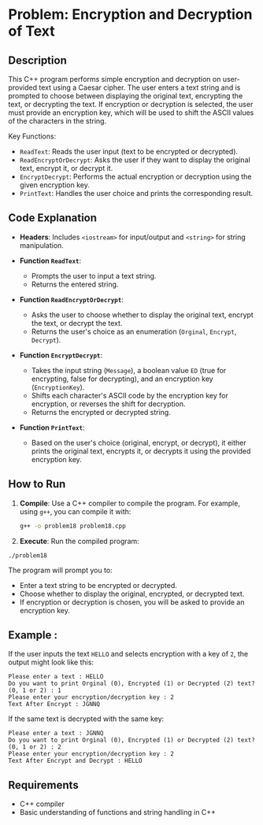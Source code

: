 # Problem: Encryption and Decryption of Text

## Description
This C++ program performs simple encryption and decryption on user-provided text using a Caesar cipher. The user enters a text string and is prompted to choose between displaying the original text, encrypting the text, or decrypting the text. If encryption or decryption is selected, the user must provide an encryption key, which will be used to shift the ASCII values of the characters in the string.

Key Functions:
- `ReadText`: Reads the user input (text to be encrypted or decrypted).
- `ReadEncryptOrDecrypt`: Asks the user if they want to display the original text, encrypt it, or decrypt it.
- `EncryptDecrypt`: Performs the actual encryption or decryption using the given encryption key.
- `PrintText`: Handles the user choice and prints the corresponding result.

## Code Explanation

- **Headers**: Includes `<iostream>` for input/output and `<string>` for string manipulation.

- **Function `ReadText`**:
  - Prompts the user to input a text string.
  - Returns the entered string.

- **Function `ReadEncryptOrDecrypt`**:
  - Asks the user to choose whether to display the original text, encrypt the text, or decrypt the text.
  - Returns the user's choice as an enumeration (`Orginal`, `Encrypt`, `Decrypt`).

- **Function `EncryptDecrypt`**:
  - Takes the input string (`Message`), a boolean value `ED` (true for encrypting, false for decrypting), and an encryption key (`EncryptionKey`).
  - Shifts each character's ASCII code by the encryption key for encryption, or reverses the shift for decryption.
  - Returns the encrypted or decrypted string.

- **Function `PrintText`**:
  - Based on the user's choice (original, encrypt, or decrypt), it either prints the original text, encrypts it, or decrypts it using the provided encryption key.

## How to Run

1. **Compile**: Use a C++ compiler to compile the program. For example, using `g++`, you can compile it with:
   ```bash
   g++ -o problem18 problem18.cpp
   ```

 2. **Execute**: Run the compiled program:
 ```
./problem18
 ```
The program will prompt you to:
* Enter a text string to be encrypted or decrypted.
* Choose whether to display the original, encrypted, or decrypted text.
* If encryption or decryption is chosen, you will be asked to provide an encryption key.

## Example :
If the user inputs the text `HELLO` and selects encryption with a key of `2`, the output might look like this:

```
Please enter a text : HELLO
Do you want to print Orginal (0), Encrypted (1) or Decrypted (2) text? (0, 1 or 2) : 1
Please enter your encryption/decryption key : 2
Text After Encrypt : JGNNQ
```
If the same text is decrypted with the same key:

```
Please enter a text : JGNNQ
Do you want to print Orginal (0), Encrypted (1) or Decrypted (2) text? (0, 1 or 2) : 2
Please enter your encryption/decryption key : 2
Text After Encrypt and Decrypt : HELLO

```

## Requirements
- C++ compiler
- Basic understanding of functions and string handling in C++
